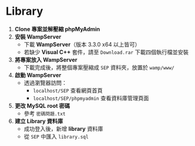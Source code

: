 # Library

1. **Clone 專案並解壓縮 phpMyAdmin**
2. **安裝 WampServer**
   - 下載 **WampServer**（版本 3.3.0 x64 以上皆可）
   - 若缺少 **Visual C++** 套件，請至 `Download.rar` 下載四個執行檔並安裝
3. **將專案放入 WampServer**
   - 下載完成後，將整個專案壓縮成 `SEP` 資料夾，放置於 `wamp/www/`
4. **啟動 WampServer**
   - 透過瀏覽器訪問：
     - `localhost/SEP` 查看網頁首頁
     - `localhost/SEP/phpmyadmin` 查看資料庫管理頁面
5. **更改 MySQL root 密碼**
   - 參考 `密碼問題.txt`
6. **建立 Library 資料庫**
   - 成功登入後，新增 **library** 資料庫
   - 從 `SEP` 中匯入 `library.sql`

